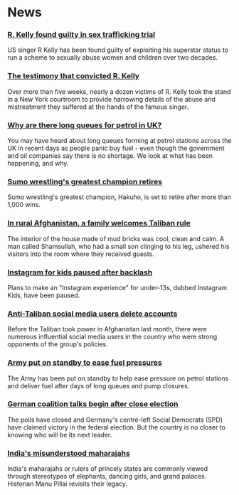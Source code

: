 # News
### [R. Kelly found guilty in sex trafficking trial](https://www.bbc.com/news/entertainment-arts-58714203)
US singer R Kelly has been found guilty of exploiting his superstar status to run a scheme to sexually abuse women and children over two decades.
### [The testimony that convicted R. Kelly](https://www.bbc.com/news/world-us-canada-58276404)
Over more than five weeks, nearly a dozen victims of R. Kelly took the stand in a New York courtroom to provide harrowing details of the abuse and mistreatment they suffered at the hands of the famous singer. 
### [Why are there long queues for petrol in UK?](https://www.bbc.com/news/explainers-58709456)
You may have heard about long queues forming at petrol stations across the UK in recent days as people panic buy fuel - even though the government and oil companies say there is no shortage. We look at what has been happening, and why.
### [Sumo wrestling's greatest champion retires](https://www.bbc.com/news/world-asia-58705596)
Sumo wrestling's greatest champion, Hakuho, is set to retire after more than 1,000 wins. 
### [In rural Afghanistan, a family welcomes Taliban rule](https://www.bbc.com/news/world-middle-east-58698895)
The interior of the house made of mud bricks was cool, clean and calm. A man called Shamsullah, who had a small son clinging to his leg, ushered his visitors into the room where they received guests. 
### [Instagram for kids paused after backlash](https://www.bbc.com/news/technology-58707753)
Plans to make an "Instagram experience" for under-13s, dubbed Instagram Kids, have been paused.
### [Anti-Taliban social media users delete accounts](https://www.bbc.com/news/world-asia-58710194)
Before the Taliban took power in Afghanistan last month, there were numerous influential social media users in the country who were strong opponents of the group's policies. 
### [Army put on standby to ease fuel pressures](https://www.bbc.com/news/uk-58713770)
The Army has been put on standby to help ease pressure on petrol stations and deliver fuel after days of long queues and pump closures.
### [German coalition talks begin after close election](https://www.bbc.com/news/world-europe-58712619)
The polls have closed and Germany's centre-left Social Democrats (SPD) have claimed victory in the federal election. But the country is no closer to knowing who will be its next leader.
### [India's misunderstood maharajahs](https://www.bbc.com/news/world-asia-india-58638962)
India's maharajahs or rulers of princely states are commonly viewed through stereotypes of elephants, dancing girls, and grand palaces. Historian Manu Pillai revisits their legacy.
